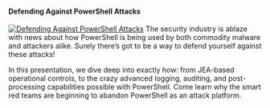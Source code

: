 ﻿#### Defending Against PowerShell Attacks

[![Defending Against PowerShell Attacks](https://i1.ytimg.com/vi/tNciLllFhds/hqdefault.jpg "Defending Against PowerShell Attacks")](https://www.youtube.com/watch?v=tNciLllFhds)
The security industry is ablaze with news about how PowerShell is being used by both commodity malware and attackers alike. Surely there’s got to be a way to defend yourself against these attacks!

In this presentation, we dive deep into exactly how: from JEA-based operational controls, to the crazy advanced logging, auditing, and post-processing capabilities possible with PowerShell. Come learn why the smart red teams are beginning to abandon PowerShell as an attack platform.


